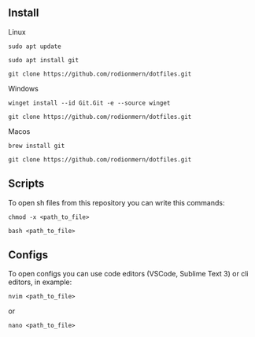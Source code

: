 ## Install

Linux

```
sudo apt update
```

```
sudo apt install git
```

```
git clone https://github.com/rodionmern/dotfiles.git
```

Windows

```
winget install --id Git.Git -e --source winget 
```

```
git clone https://github.com/rodionmern/dotfiles.git
```

Macos

```
brew install git
```

```
git clone https://github.com/rodionmern/dotfiles.git
```

## Scripts

To open sh files from this repository you can write this commands:

```
chmod -x <path_to_file>
```

```
bash <path_to_file>
```


## Configs

To open configs you can use code editors (VSCode, Sublime Text 3) or cli editors, in example:

```
nvim <path_to_file>
```

or

```
nano <path_to_file>
```
